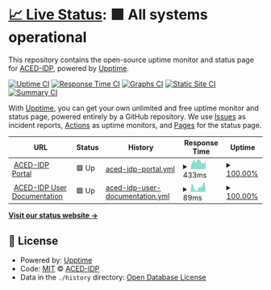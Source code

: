 # [📈 Live Status](https://ACED-IDP.github.io/status-monitor): <!--live status--> **🟩 All systems operational**

This repository contains the open-source uptime monitor and status page for [ACED-IDP](https://ACED-IDP.github.io/status-monitor), powered by [Upptime](https://github.com/upptime/upptime).

[![Uptime CI](https://github.com/ACED-IDP/status-monitor/workflows/Uptime%20CI/badge.svg)](https://github.com/ACED-IDP/status-monitor/actions?query=workflow%3A%22Uptime+CI%22)
[![Response Time CI](https://github.com/ACED-IDP/status-monitor/workflows/Response%20Time%20CI/badge.svg)](https://github.com/ACED-IDP/status-monitor/actions?query=workflow%3A%22Response+Time+CI%22)
[![Graphs CI](https://github.com/ACED-IDP/status-monitor/workflows/Graphs%20CI/badge.svg)](https://github.com/ACED-IDP/status-monitor/actions?query=workflow%3A%22Graphs+CI%22)
[![Static Site CI](https://github.com/ACED-IDP/status-monitor/workflows/Static%20Site%20CI/badge.svg)](https://github.com/ACED-IDP/status-monitor/actions?query=workflow%3A%22Static+Site+CI%22)
[![Summary CI](https://github.com/ACED-IDP/status-monitor/workflows/Summary%20CI/badge.svg)](https://github.com/ACED-IDP/status-monitor/actions?query=workflow%3A%22Summary+CI%22)

With [Upptime](https://upptime.js.org), you can get your own unlimited and free uptime monitor and status page, powered entirely by a GitHub repository. We use [Issues](https://github.com/ACED-IDP/status-monitor/issues) as incident reports, [Actions](https://github.com/ACED-IDP/status-monitor/actions) as uptime monitors, and [Pages](https://ACED-IDP.github.io/status-monitor) for the status page.

<!--start: status pages-->
<!-- This summary is generated by Upptime (https://github.com/upptime/upptime) -->
<!-- Do not edit this manually, your changes will be overwritten -->
<!-- prettier-ignore -->
| URL | Status | History | Response Time | Uptime |
| --- | ------ | ------- | ------------- | ------ |
| <img alt="" src="https://icons.duckduckgo.com/ip3/aced-idp.org.ico" height="13"> [ACED-IDP Portal](https://aced-idp.org) | 🟩 Up | [aced-idp-portal.yml](https://github.com/ACED-IDP/status-monitor/commits/HEAD/history/aced-idp-portal.yml) | <details><summary><img alt="Response time graph" src="./graphs/aced-idp-portal/response-time-week.png" height="20"> 433ms</summary><br><a href="https://ACED-IDP.github.io/status-monitor/history/aced-idp-portal"><img alt="Response time 433" src="https://img.shields.io/endpoint?url=https%3A%2F%2Fraw.githubusercontent.com%2FACED-IDP%2Fstatus-monitor%2FHEAD%2Fapi%2Faced-idp-portal%2Fresponse-time.json"></a><br><a href="https://ACED-IDP.github.io/status-monitor/history/aced-idp-portal"><img alt="24-hour response time 329" src="https://img.shields.io/endpoint?url=https%3A%2F%2Fraw.githubusercontent.com%2FACED-IDP%2Fstatus-monitor%2FHEAD%2Fapi%2Faced-idp-portal%2Fresponse-time-day.json"></a><br><a href="https://ACED-IDP.github.io/status-monitor/history/aced-idp-portal"><img alt="7-day response time 433" src="https://img.shields.io/endpoint?url=https%3A%2F%2Fraw.githubusercontent.com%2FACED-IDP%2Fstatus-monitor%2FHEAD%2Fapi%2Faced-idp-portal%2Fresponse-time-week.json"></a><br><a href="https://ACED-IDP.github.io/status-monitor/history/aced-idp-portal"><img alt="30-day response time 433" src="https://img.shields.io/endpoint?url=https%3A%2F%2Fraw.githubusercontent.com%2FACED-IDP%2Fstatus-monitor%2FHEAD%2Fapi%2Faced-idp-portal%2Fresponse-time-month.json"></a><br><a href="https://ACED-IDP.github.io/status-monitor/history/aced-idp-portal"><img alt="1-year response time 433" src="https://img.shields.io/endpoint?url=https%3A%2F%2Fraw.githubusercontent.com%2FACED-IDP%2Fstatus-monitor%2FHEAD%2Fapi%2Faced-idp-portal%2Fresponse-time-year.json"></a></details> | <details><summary><a href="https://ACED-IDP.github.io/status-monitor/history/aced-idp-portal">100.00%</a></summary><a href="https://ACED-IDP.github.io/status-monitor/history/aced-idp-portal"><img alt="All-time uptime 100.00%" src="https://img.shields.io/endpoint?url=https%3A%2F%2Fraw.githubusercontent.com%2FACED-IDP%2Fstatus-monitor%2FHEAD%2Fapi%2Faced-idp-portal%2Fuptime.json"></a><br><a href="https://ACED-IDP.github.io/status-monitor/history/aced-idp-portal"><img alt="24-hour uptime 100.00%" src="https://img.shields.io/endpoint?url=https%3A%2F%2Fraw.githubusercontent.com%2FACED-IDP%2Fstatus-monitor%2FHEAD%2Fapi%2Faced-idp-portal%2Fuptime-day.json"></a><br><a href="https://ACED-IDP.github.io/status-monitor/history/aced-idp-portal"><img alt="7-day uptime 100.00%" src="https://img.shields.io/endpoint?url=https%3A%2F%2Fraw.githubusercontent.com%2FACED-IDP%2Fstatus-monitor%2FHEAD%2Fapi%2Faced-idp-portal%2Fuptime-week.json"></a><br><a href="https://ACED-IDP.github.io/status-monitor/history/aced-idp-portal"><img alt="30-day uptime 100.00%" src="https://img.shields.io/endpoint?url=https%3A%2F%2Fraw.githubusercontent.com%2FACED-IDP%2Fstatus-monitor%2FHEAD%2Fapi%2Faced-idp-portal%2Fuptime-month.json"></a><br><a href="https://ACED-IDP.github.io/status-monitor/history/aced-idp-portal"><img alt="1-year uptime 100.00%" src="https://img.shields.io/endpoint?url=https%3A%2F%2Fraw.githubusercontent.com%2FACED-IDP%2Fstatus-monitor%2FHEAD%2Fapi%2Faced-idp-portal%2Fuptime-year.json"></a></details>
| <img alt="" src="https://icons.duckduckgo.com/ip3/aced-idp.github.io.ico" height="13"> [ACED-IDP User Documentation](https://aced-idp.github.io) | 🟩 Up | [aced-idp-user-documentation.yml](https://github.com/ACED-IDP/status-monitor/commits/HEAD/history/aced-idp-user-documentation.yml) | <details><summary><img alt="Response time graph" src="./graphs/aced-idp-user-documentation/response-time-week.png" height="20"> 89ms</summary><br><a href="https://ACED-IDP.github.io/status-monitor/history/aced-idp-user-documentation"><img alt="Response time 89" src="https://img.shields.io/endpoint?url=https%3A%2F%2Fraw.githubusercontent.com%2FACED-IDP%2Fstatus-monitor%2FHEAD%2Fapi%2Faced-idp-user-documentation%2Fresponse-time.json"></a><br><a href="https://ACED-IDP.github.io/status-monitor/history/aced-idp-user-documentation"><img alt="24-hour response time 156" src="https://img.shields.io/endpoint?url=https%3A%2F%2Fraw.githubusercontent.com%2FACED-IDP%2Fstatus-monitor%2FHEAD%2Fapi%2Faced-idp-user-documentation%2Fresponse-time-day.json"></a><br><a href="https://ACED-IDP.github.io/status-monitor/history/aced-idp-user-documentation"><img alt="7-day response time 89" src="https://img.shields.io/endpoint?url=https%3A%2F%2Fraw.githubusercontent.com%2FACED-IDP%2Fstatus-monitor%2FHEAD%2Fapi%2Faced-idp-user-documentation%2Fresponse-time-week.json"></a><br><a href="https://ACED-IDP.github.io/status-monitor/history/aced-idp-user-documentation"><img alt="30-day response time 89" src="https://img.shields.io/endpoint?url=https%3A%2F%2Fraw.githubusercontent.com%2FACED-IDP%2Fstatus-monitor%2FHEAD%2Fapi%2Faced-idp-user-documentation%2Fresponse-time-month.json"></a><br><a href="https://ACED-IDP.github.io/status-monitor/history/aced-idp-user-documentation"><img alt="1-year response time 89" src="https://img.shields.io/endpoint?url=https%3A%2F%2Fraw.githubusercontent.com%2FACED-IDP%2Fstatus-monitor%2FHEAD%2Fapi%2Faced-idp-user-documentation%2Fresponse-time-year.json"></a></details> | <details><summary><a href="https://ACED-IDP.github.io/status-monitor/history/aced-idp-user-documentation">100.00%</a></summary><a href="https://ACED-IDP.github.io/status-monitor/history/aced-idp-user-documentation"><img alt="All-time uptime 100.00%" src="https://img.shields.io/endpoint?url=https%3A%2F%2Fraw.githubusercontent.com%2FACED-IDP%2Fstatus-monitor%2FHEAD%2Fapi%2Faced-idp-user-documentation%2Fuptime.json"></a><br><a href="https://ACED-IDP.github.io/status-monitor/history/aced-idp-user-documentation"><img alt="24-hour uptime 100.00%" src="https://img.shields.io/endpoint?url=https%3A%2F%2Fraw.githubusercontent.com%2FACED-IDP%2Fstatus-monitor%2FHEAD%2Fapi%2Faced-idp-user-documentation%2Fuptime-day.json"></a><br><a href="https://ACED-IDP.github.io/status-monitor/history/aced-idp-user-documentation"><img alt="7-day uptime 100.00%" src="https://img.shields.io/endpoint?url=https%3A%2F%2Fraw.githubusercontent.com%2FACED-IDP%2Fstatus-monitor%2FHEAD%2Fapi%2Faced-idp-user-documentation%2Fuptime-week.json"></a><br><a href="https://ACED-IDP.github.io/status-monitor/history/aced-idp-user-documentation"><img alt="30-day uptime 100.00%" src="https://img.shields.io/endpoint?url=https%3A%2F%2Fraw.githubusercontent.com%2FACED-IDP%2Fstatus-monitor%2FHEAD%2Fapi%2Faced-idp-user-documentation%2Fuptime-month.json"></a><br><a href="https://ACED-IDP.github.io/status-monitor/history/aced-idp-user-documentation"><img alt="1-year uptime 100.00%" src="https://img.shields.io/endpoint?url=https%3A%2F%2Fraw.githubusercontent.com%2FACED-IDP%2Fstatus-monitor%2FHEAD%2Fapi%2Faced-idp-user-documentation%2Fuptime-year.json"></a></details>

<!--end: status pages-->

[**Visit our status website →**](https://ACED-IDP.github.io/status-monitor)

## 📄 License

- Powered by: [Upptime](https://github.com/upptime/upptime)
- Code: [MIT](./LICENSE) © [ACED-IDP](https://ACED-IDP.github.io/status-monitor)
- Data in the `./history` directory: [Open Database License](https://opendatacommons.org/licenses/odbl/1-0/)
